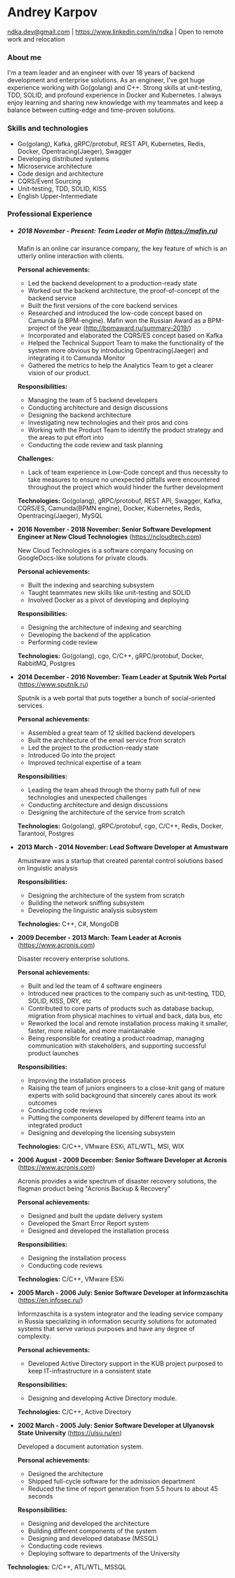 # Andrey Karpov
ndka.dev@gmail.com | https://www.linkedin.com/in/ndka | Open to remote work and relocation
### About me
  I'm a team leader and an engineer with over 18 years of backend development and enterprise solutions. As an engineer, I've got huge experience working with Go(golang) and C++. Strong skills at unit-testing, TDD, SOLID, and profound experience in Docker and Kubernetes. I always enjoy learning and sharing new knowledge with my teammates and keep a balance between cutting-edge and time-proven solutions.

### Skills and technologies
- Go(golang), Kafka, gRPC/protobuf, REST API, Kubernetes, Redis, Docker, Opentracing(Jaeger), Swagger
- Developing distributed systems
- Microservice architecture
- Code design and architecture
- CQRS/Event Sourcing
- Unit-testing, TDD, SOLID, KISS
- English Upper-Intermediate

### Professional Experience
* ##### 2018 November - Present: Team Leader at Mafin (https://mafin.ru)

  Mafin is an online car insurance company, the key feature of which is an utterly online interaction with clients.

  **Personal achievements:**
  - Led the backend development to a production-ready state
  - Worked out the backend architecture, the proof-of-concept of the backend service
  - Built the first versions of the core backend services
  - Researched and introduced the low-code concept based on Camunda (a BPM-engine). Mafin won the Russian Award as a BPM-project of the year (http://bpmaward.ru/summary-2019/)
  - Incorporated and elaborated the CQRS/ES concept based on Kafka
  - Helped the Technical Support Team to make the functionality of the system more obvious by introducing Opentracing(Jaeger) and integrating it to Camunda Monitor
  - Gathered the metrics to help the Analytics Team to get a clearer vision of our product.

  **Responsibilities:**
  - Managing the team of 5 backend developers
  - Conducting architecture and design discussions
  - Designing the backend architecture
  - Investigating new technologies and their pros and cons
  - Working with the Product Team to identify the product strategy and the areas to put effort into
  - Conducting the code review and task planning

  **Challenges:**
  - Lack of team experience in Low-Code concept and thus necessity to take measures to ensure no unexpected pitfalls were encountered throughout the project which would hinder the further development

  **Technologies:** Go(golang), gRPC/protobuf, REST API, Swagger, Kafka, CQRS/ES, Camunda(BPMN engine), Docker, Kubernetes, Redis, Opentracing(Jaeger), MySQL

* **2016 November - 2018 November: Senior Software Development Engineer at New Cloud Technologies** (https://ncloudtech.com)

  New Cloud Technologies is a software company focusing on GoogleDocs-like solutions for private clouds.

  **Personal achievements:**
  - Built the indexing and searching subsystem
  - Taught teammates new skills like unit-testing and SOLID
  - Involved Docker as a pivot of developing and deploying

  **Responsibilities:**
  - Designing the architecture of indexing and searching
  - Developing the backend of the application
  - Performing code review

  **Technologies:** Go(golang), cgo, C/C++, gRPC/protobuf, Docker, RabbitMQ, Postgres

* **2014 December - 2016 November: Team Leader at Sputnik Web Portal** (https://www.sputnik.ru)

  Sputnik is a web portal that puts together a bunch of social-oriented services.

  **Personal achievements:**
  - Assembled a great team of 12 skilled backend developers
  - Built the architecture of the email service from scratch
  - Led the project to the production-ready state
  - Introduced Go into the project
  - Improved technical expertise of a team

  **Responsibilities:**
  - Leading the team ahead through the thorny path full of new technologies and unexpected challenges
  - Conducting architecture and design discussions
  - Designing the architecture of the service from scratch

  **Technologies:** Go(golang), gRPC/protobuf, cgo, C/C++, Redis, Docker, Tarantool, Postgres

* **2013 March - 2014 November: Lead Software Developer at Amustware**

  Amustware was a startup that created parental control solutions based on linguistic analysis

  **Responsibilities:**
  - Designing the architecture of the system from scratch
  - Building the network sniffing subsystem
  - Developing the linguistic analysis subsystem

  **Technologies:** C++, C#, MongoDB

* **2009 December - 2013 March: Team Leader at Acronis** (https://www.acronis.com)

  Disaster recovery enterprise solutions.

  **Personal achievements:**
  - Built and led the team of 4 software engineers
  - Introduced new practices to the company such as unit-testing, TDD, SOLID, KISS, DRY, etc
  - Contributed to core parts of products such as database backup, migration from physical machines to virtual and back, data bus, etc
  - Reworked the local and remote installation process making it smaller, faster, more reliable, and more maintainable
  - Being responsible for creating a product roadmap, managing communication with stakeholders, and supporting successful product launches

  **Responsibilities:**
  - Improving the installation process
  - Raising the team of juniors engineers to a close-knit gang of mature experts with solid background that sincerely cares about its work outcomes
  - Conducting code reviews
  - Putting the components developed by different teams into an integrated product
  - Designing and developing the licensing subsystem

  **Technologies:** C/C++, VMware ESXi, ATL/WTL, MSI, WIX

* **2006 August - 2009 December: Senior Software Developer at Acronis** (https://www.acronis.com)

  Acronis provides a wide spectrum of disaster recovery solutions, the flagman product being "Acronis Backup & Recovery"

  **Personal achievements:**
  - Designed and built the update delivery system
  - Developed the Smart Error Report system
  - Designed and developed the installation process

  **Responsibilities:**
  - Designing the installation process
  - Conducting code reviews

  **Technologies:** C/C++, VMware ESXi

* **2005 March - 2006 July: Senior Software Developer at Informzaschita** (https://en.infosec.ru/)

  Informzaschita is a system integrator and the leading service company in Russia specializing in information security solutions for automated systems that serve various purposes and have any degree of complexity.

  **Personal achievements:**
  - Developed Active Directory support in the KUB project purposed to keep IT-infrastructure in a consistent state

  **Responsibilities:**
  - Designing and developing Active Directory module.

  **Technologies:** C/C++, Active Directory

* **2002 March - 2005 July: Senior Software Developer at Ulyanovsk State University** (https://ulsu.ru/en)

  Developed a document automation system.

  **Personal achievements:**
  - Designed the architecture
  - Shipped full-cycle software for the admission department
  - Reduced the time of report generation from 5.5 hours to about 45 seconds

  **Responsibilities:**
  - Designing and developed the architecture
  - Building different components of the system
  - Designing and developed database (MSSQL)
  - Conducting code reviews
  - Deploying software to departments of the University

 **Technologies:** C/C++, ATL/WTL, MSSQL
